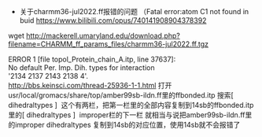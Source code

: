 
- 关于charmm36-jul2022.ff报错的问题
（Fatal error:atom C1 not found in buid https://www.bilibili.com/opus/740141908904378392

wget http://mackerell.umaryland.edu/download.php?filename=CHARMM_ff_params_files/charmm36-jul2022.ff.tgz

ERROR 1 [file topol_Protein_chain_A.itp, line 37637]:                                                                                                                                     
  No default Per. Imp. Dih. types for interaction                                                                                                                                         
  '2134  2137  2143  2138     4'.                                                                                                                                                         
http://bbs.keinsci.com/thread-25936-1-1.html
打开usr/local/gromacs/share/top/amber99sb-ildn.ff里的ffbonded.itp 搜索[ dihedraltypes ]  这个有两栏，把第一栏里的全部内容复制到14sb的ffbonded.itp里的[ dihedraltypes ]  improper栏的下一栏 就相当与说把amber99sb-ildn.ff里的improper dihedraltypes 复制到14sb的对应位置，使用14sb就不会报错了